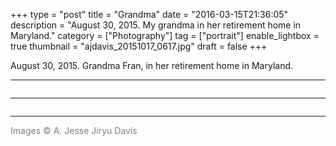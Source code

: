 +++
type = "post"
title = "Grandma"
date = "2016-03-15T21:36:05"
description = "August 30, 2015. My grandma in her retirement home in Maryland."
category = ["Photography"]
tag = ["portrait"]
enable_lightbox = true
thumbnail = "ajdavis_20151017_0617.jpg"
draft = false
+++

<p>August 30, 2015. Grandma Fran, in her retirement home in Maryland.</p>
<hr />
<p><img alt="" src="ajdavis_20151017_0617.jpg" /></p>
<hr />
<p><img alt="" src="ajdavis_20151017_0625.jpg" /></p>
<hr />
<p><span style="color: gray">Images &copy; A. Jesse Jiryu Davis</span></p>
